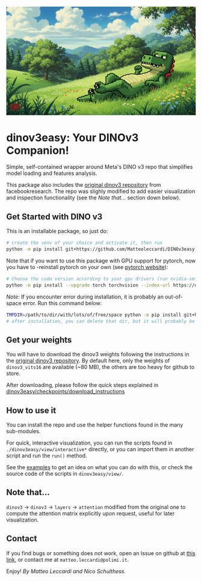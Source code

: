 <p align="center">
  <img src="./assets/easy_dino.png" alt="A relaxed dinosaur">
</p>

# dinov3easy: Your DINOv3 Companion!

Simple, self-contained wrapper around Meta's DINO v3 repo that simplifies model loading and features analysis.

This package also includes the [original dinov3 repository](https://github.com/facebookresearch/dinov3) from facebookresearch. The repo was slighly modified to add easier visualization and inspection functionality (see the *Note that...* section down below).

## Get Started with DINO v3

This is an installable package, so just do:

```bash
# create the venv of your choice and activate it, then run
python -m pip install git+https://github.com/Matteoleccardi/DINOv3easy.git
```

Note that if you want to use this package with GPU support for pytorch, now you have to -reinstall pytorch on your own (see [pytorch website](https://pytorch.org/get-started/locally/)):

```bash
# Choose the cuda version according to your gpu drivers (run nvidia-smi to find out the closest version)
python -m pip install --upgrade torch torchvision --index-url https://download.pytorch.org/whl/cu126
```

*Note*: If you encounter error during installation, it is probably an out-of-space error. Run this command below:

```bash
TMPDIR=/path/to/dir/with/lots/of/free/space python -m pip install git+https://github.com/Matteoleccardi/DINOv3easy.git
# after installation, you can delete that dir, but it will probably be empty
```

## Get your weights

You will have to download the dinov3 weights following the instructions in the [original dinov3 repository](https://github.com/facebookresearch/dinov3). By default here, only the weights of `dinov3_vits16` are available (~80 MB), the others are too heavy for github to store.

After downloading, please follow the quick steps explained in [dinov3easy/checkpoints/download_instructions](./dinov3easy/checkpoints/download_instructions.md)

## How to use it

You can install the repo and use the helper functions found in the many sub-modules.

For quick, interactive visualization, you can run the scripts found in `./dinov3easy/view/interactive*` directly, or you can import them in another script and run the `run()` method.

See the [examples](./examples/EXAMPLES.md) to get an idea on what you can do with this, or check the source code of the scripts in `dinov3easy/view/`.

## Note that...

`dinov3` -> `dinov3` -> `layers` -> `attention` modified from the original one to compute the attention matrix explicitly upon request, useful for later visualization.

## Contact

If you find bugs or something does not work, open an Issue on github at [this link](https://github.com/Matteoleccardi/DINOv3easy), or contact me at `matteo.leccardi@polimi.it`.

Enjoy!
*By Matteo Leccardi and Nico Schulthess.*